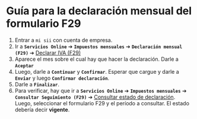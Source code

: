 # Guía para la declaración mensual del formulario F29

1. Entrar a `mi sii` con cuenta de empresa.
2. Ir a **`Servicios Online`** &#10132; **`Impuestos mensuales`** &#10132; **`Declaración mensual (F29)`** &#10132; [Declarar IVA (F29)](https://www4.sii.cl/propuestaf29ui/index.html#/default)
3. Aparece el mes sobre el cual hay que hacer la declaración. Darle a **`Aceptar`**
4. Luego, darle a **`Continuar`** y **`Confirmar`**. Esperar que cargue y darle a **`Enviar`** y luego **`Confirmar declaración`**.
5. Darle a **`Finalizar`**.
6. Para verificar, hay que ir a **`Servicios Online`** &#10132; **`Impuestos mensuales`** &#10132; **`Consultar Seguimiento (F29)`** &#10132; [Consultar estado de declaración](https://www4.sii.cl/rfiInternet/consulta/index.html#rfiSelFormularioPeriodo). Luego, seleccionar el formulario F29 y el período a consultar. El estado debería decir **vigente**.

